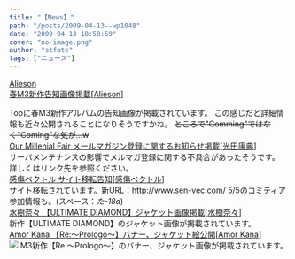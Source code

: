 ```yaml
---
title: "【News】"
path: "/posts/2009-04-13--wp1048"
date: "2009-04-13 18:58:59"
cover: "no-image.png"
author: "stfate"
tags: ["ニュース"]
---
```


<style type="text/css">
<!--
p {white-space: pre-wrap};
-->
</style>

<a class="topics" href="http://www.alieson.net/html/" target="_blank">Alieson 春M3新作告知画像掲載</a><span class="junre">[<a href="http://www.alieson.net/html/" target="_blank">Alieson</a>]</span>
<div class="news">Topに春M3新作アルバムの告知画像が掲載されています。
この感じだと詳細情報も近々公開されることになりそうですかね。
<del>ところで"Comming"ではなく"Coming"な気が…w</del></div>
<a class="topics" href="http://www.procyon-studio.com/info/info.html" target="_blank">Our Millenial Fair メールマガジン登録に関するお知らせ掲載</a><span class="junre">[<a href="http://www.procyon-studio.com/" target="_blank">光田康典</a>]</span>
<div class="news">サーバメンテナンスの影響でメルマガ登録に関する不具合があったそうです。
詳しくはリンク先を参照ください。</div>
<a class="topics" href="http://www.sen-vec.com/" target="_blank">感傷ベクトル サイト移転告知</a><span class="junre">[<a href="http://www.sen-vec.com/" target="_blank">感傷ベクトル</a>]</span>
<div class="news">サイト移転されています。新URL：<a href="http://www.sen-vec.com/" target="_blank">http://www.sen-vec.com/</a>
5/5のコミティア参加情報も。(スペース：<em>た-18a</em>)</div>
<a class="topics" href="http://www.mizukinana.jp/" target="_blank">水樹奈々 【ULTIMATE DIAMOND】ジャケット画像掲載</a><span class="junre">[<a href="http://www.mizukinana.jp/" target="_blank">水樹奈々</a>]</span>
<div class="news">新作【ULTIMATE DIAMOND】のジャケット画像が掲載されています。</div>
<a class="topics" href="http://amorkana.jp/" target="_blank">Amor Kana 【Re:～Prologo～】バナー、ジャケット絵公開</a><span class="junre">[<a href="http://amorkana.jp/" target="_blank">Amor Kana</a>]</span>
<div class="news"><a href="http://amorkana.jp/project/re/" target="_blank"><img src="http://amorkana.jp/project/re/m3_55.jpg "></a>
M3新作【Re:～Prologo～】のバナー、ジャケット画像が掲載されています。</div>
